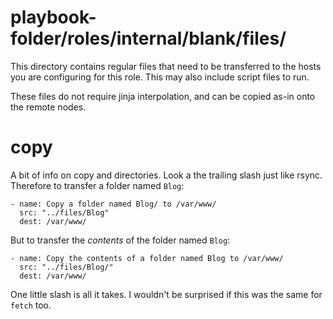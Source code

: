 # playbook-folder/roles/internal/blank/files/

This directory contains regular files that need to be transferred to the hosts you are configuring for this role. This may also include script files to run.

These files do not require jinja interpolation, and can be copied as-in onto the remote nodes.

# copy

A bit of info on copy and directories. Look a the trailing slash just like rsync. Therefore to transfer a folder named `Blog`:

    - name: Copy a folder named Blog/ to /var/www/
      src: "../files/Blog"
      dest: /var/www/

But to transfer the _contents_ of the folder named `Blog`:

    - name: Copy the contents of a folder named Blog to /var/www/
      src: "../files/Blog/"
      dest: /var/www/

One little slash is all it takes. I wouldn't be surprised if this was the same for `fetch` too.
